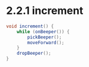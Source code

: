 # 2.2.1 increment

```java
void increment() {
    while (onBeeper()) {
        pickBeeper();
        moveForward();
    }
    dropBeeper();
}
```
